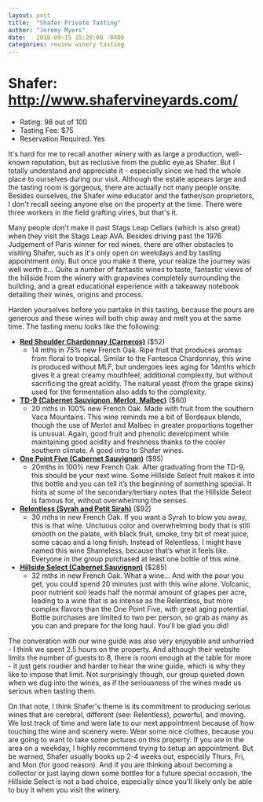 ```yaml
---
layout: post
title:  "Shafer Private Tasting"
author: "Jeremy Myers"
date:   2018-09-15 15:20:00 -0400
categories: review winery tasting
---
```

# **Shafer**: <http://www.shafervineyards.com/>
* Rating: 98 out of 100
* Tasting Fee: $75
* Reservation Required: Yes

It's hard for me to recall another winery with as large a production, well-known reputation, but as reclusive from the public eye as Shafer.  But I totally understand and appreciate it - especially since we had the whole place to ourselves during our visit.  Although the estate appears large and the tasting room is gorgeous, there are actually not many people onsite.  Besides ourselves, the Shafer wine educator and the father/son proprietors, I don't recall seeing anyone else on the property at the time.  There were three workers in the field grafting vines, but that's it.

Many people don't make it past Stags Leap Cellars (which is also great) when they visit the Stags Leap AVA.  Besides driving past the 1976 Judgement of Paris winner for red wines, there are other obstacles to visiting Shafer, such as it's only open on weekdays and by tasting appointment only.  But once you make it there, your realize the journey was well worth it...  Quite a number of fantastic wines to taste, fantastic views of the hillside from the winery with grapevines completely surrounding the building, and a great educational experience with a takeaway notebook detailing their wines, origins and process.

Harden yourselves before you partake in this tasting, because the pours are generous and these wines will both chip away and melt you at the same time.  The tasting menu looks like the following:

* [**Red Shoulder Chardonnay (Carneros)**](http://www.shafervineyards.com/wine/red-shoulder-ranch-chardonnay.php) ($52)
  * 14 mths in 75% new French Oak.  Ripe fruit that produces aromas from floral to tropical.  Similar to the Fantesca Chardonnay, this wine is produced without MLF, but undergoes lees aging for 14mths which gives it a great creamy mouthfeel, additional complexity, but without sacrificing the great acidity.  The natural yeast (from the grape skins) used for the fermentation also adds to the complexity.
* [**TD-9 (Cabernet Sauvignon, Merlot, Malbec)**](http://www.shafervineyards.com/wine/td9.php) ($60)
  * 20 mths in 100% new French Oak.  Made with fruit from the southern Vaca Mountains.  This wine reminds me a bit of Bordeaux blends, though the use of Merlot and Malbec in greater proportions together is unusual.  Again, good fruit and phenolic development while maintaining good acidity and freshness thanks to the cooler southern climate.  A good intro to Shafer wines.
* [**One Point Five (Cabernet Sauvignon)**](http://www.shafervineyards.com/wine/one-point-five.php) ($95)
  * 20mths in 100% new French Oak.  After graduating from the TD-9, this should be your next wine.  Some Hillside Select fruit makes it into this bottle and you can tell it’s the beginning of something special.  It hints at some of the secondary/tertiary notes that the Hillside Select is famous for, without overwhelming the senses.
* [**Relentless (Syrah and Petit Sirah)**](http://www.shafervineyards.com/wine/relentless.php) ($92)
  * 30 mths in new French Oak.  If you want a Syrah to blow you away, this is that wine.  Unctuous color and overwhelming body that is still smooth on the palate, with black fruit, smoke, tiny bit of meat juice, some cacao and a long finish.  Instead of Relentless, I might have named this wine Shameless, because that’s what it feels like.  Everyone in the group purchased at least one bottle of this wine.
* [**Hillside Select (Cabernet Sauvignon)**](http://www.shafervineyards.com/wine/hillside-select.php) ($285)
  * 32 mths in new French Oak.  What a wine...  And with the pour you get, you could spend 20 minutes just with this wine alone.  Volcanic, poor nutrient soil leads half the normal amount of grapes per acre, leading to a wine that is as intense as the Relentless, but more complex flavors than the One Point Five, with great aging potential.  Bottle purchases are limited to two per person, so grab as many as you can and prepare for the long haul.  You’ll be glad you did!

The converation with our wine guide was also very enjoyable and unhurried - I think we spent 2.5 hours on the property.  And although their website limits the number of guests to 8, there is room enough at the table for more - it just gets roudier and harder to hear the wine guide, which is why they like to impose that limit.  Not surprisingly though, our group quieted down when we dug into the wines, as if the seriousness of the wines made us serious when tasting them.

On that note, I think Shafer's theme is its commitment to producing serious wines that are cerebral, different (see: Relentless), powerful, and moving.  We lost track of time and were late to our next appointment because of how touching the wine and scenery were.  Wear some nice clothes, because you are going to want to take some pictures on this property.  If you are in the area on a weekday, I highly recommend trying to setup an appointment.  But be warned, Shafer usually books up 2-4 weeks out, especially Thurs, Fri, and Mon (for good reason).  And if you are thinking about becoming a collector or just laying down some bottles for a future special occasion, the Hillside Select is not a bad choice, especially since you'll likely only be able to buy it when you visit the winery.

